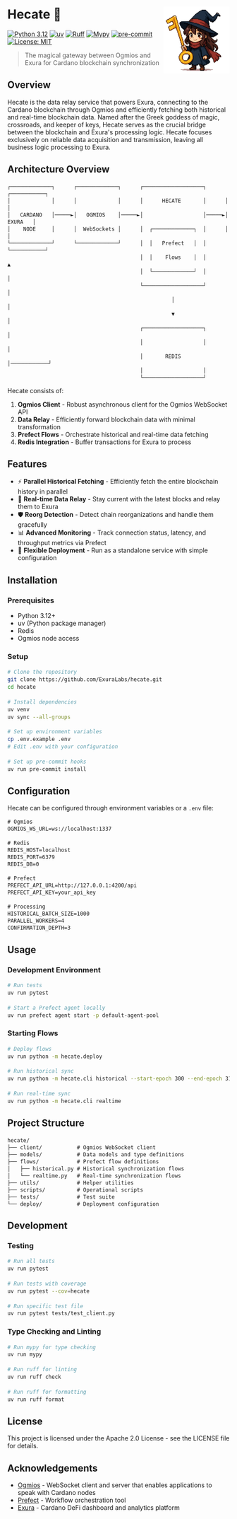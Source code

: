 # Hecate 🔮 <img align="right" width="150" height="150" src=".github/assets/hecate_logo.png">

[![Python 3.12](https://img.shields.io/badge/python-3.12-blue.svg)](https://www.python.org/downloads/release/python-3120/)
[![uv](https://img.shields.io/endpoint?url=https://raw.githubusercontent.com/astral-sh/uv/main/assets/badge/v0.json)](https://github.com/astral-sh/uv)
[![Ruff](https://img.shields.io/badge/code%20style-ruff-000000.svg)](https://github.com/astral-sh/ruff)
[![Mypy](https://img.shields.io/badge/types-mypy-blue.svg)](http://mypy-lang.org/)
[![pre-commit](https://img.shields.io/badge/pre--commit-enabled-brightgreen?logo=pre-commit)](https://github.com/pre-commit/pre-commit)
[![License: MIT](https://img.shields.io/badge/License-MIT-blue.svg)](https://opensource.org/licenses/MIT)

> The magical gateway between Ogmios and Exura for Cardano blockchain synchronization

## Overview

Hecate is the data relay service that powers Exura, connecting to the Cardano blockchain through Ogmios and efficiently fetching both historical and real-time blockchain data. Named after the Greek goddess of magic, crossroads, and keeper of keys, Hecate serves as the crucial bridge between the blockchain and Exura's processing logic. Hecate focuses exclusively on reliable data acquisition and transmission, leaving all business logic processing to Exura.

## Architecture Overview

```
┌─────────────┐      ┌─────────────┐      ┌───────────────────┐      ┌───────────┐
│             │      │             │      │      HECATE       │      │           │
│   CARDANO   │─────►│   OGMIOS    │─────►│                   │─────►│   EXURA   │
│    NODE     │      │  WebSockets │      │  ┌─────────────┐  │      │           │
└─────────────┘      └─────────────┘      │  │   Prefect   │  │      └───────────┘
                                          │  │    Flows    │  │            ▲
                                          │  └─────────────┘  │            │
                                          └───────────────────┘            │
                                                    │                      │
                                                    ▼                      │
                                          ┌───────────────────┐            │
                                          │                   │            │
                                          │       REDIS       │────────────┘
                                          │                   │
                                          └───────────────────┘
```

Hecate consists of:

1. **Ogmios Client** - Robust asynchronous client for the Ogmios WebSocket API
2. **Data Relay** - Efficiently forward blockchain data with minimal transformation
3. **Prefect Flows** - Orchestrate historical and real-time data fetching
4. **Redis Integration** - Buffer transactions for Exura to process

## Features

- ⚡ **Parallel Historical Fetching** - Efficiently fetch the entire blockchain history in parallel
- 🔄 **Real-time Data Relay** - Stay current with the latest blocks and relay them to Exura
- 🛡️ **Reorg Detection** - Detect chain reorganizations and handle them gracefully
- 📊 **Advanced Monitoring** - Track connection status, latency, and throughput metrics via Prefect
- 🧰 **Flexible Deployment** - Run as a standalone service with simple configuration

## Installation

### Prerequisites

- Python 3.12+
- uv (Python package manager)
- Redis
- Ogmios node access

### Setup

```bash
# Clone the repository
git clone https://github.com/ExuraLabs/hecate.git
cd hecate

# Install dependencies
uv venv
uv sync --all-groups

# Set up environment variables
cp .env.example .env
# Edit .env with your configuration

# Set up pre-commit hooks
uv run pre-commit install
```

## Configuration

Hecate can be configured through environment variables or a `.env` file:

```
# Ogmios
OGMIOS_WS_URL=ws://localhost:1337

# Redis
REDIS_HOST=localhost
REDIS_PORT=6379
REDIS_DB=0

# Prefect 
PREFECT_API_URL=http://127.0.0.1:4200/api
PREFECT_API_KEY=your_api_key

# Processing
HISTORICAL_BATCH_SIZE=1000
PARALLEL_WORKERS=4
CONFIRMATION_DEPTH=3
```

## Usage

### Development Environment

```bash
# Run tests
uv run pytest

# Start a Prefect agent locally
uv run prefect agent start -p default-agent-pool
```

### Starting Flows

```bash
# Deploy flows
uv run python -m hecate.deploy

# Run historical sync
uv run python -m hecate.cli historical --start-epoch 300 --end-epoch 310

# Run real-time sync
uv run python -m hecate.cli realtime
```

## Project Structure

```
hecate/
├── client/           # Ogmios WebSocket client
├── models/           # Data models and type definitions
├── flows/            # Prefect flow definitions
│   ├── historical.py # Historical synchronization flows
│   └── realtime.py   # Real-time synchronization flows
├── utils/            # Helper utilities
├── scripts/          # Operational scripts
├── tests/            # Test suite
└── deploy/           # Deployment configuration
```

## Development

### Testing

```bash
# Run all tests
uv run pytest

# Run tests with coverage
uv run pytest --cov=hecate

# Run specific test file
uv run pytest tests/test_client.py
```

### Type Checking and Linting

```bash
# Run mypy for type checking
uv run mypy

# Run ruff for linting
uv run ruff check

# Run ruff for formatting
uv run ruff format
```


## License

This project is licensed under the Apache 2.0 License - see the LICENSE file for details.

## Acknowledgements

- [Ogmios](https://github.com/input-output-hk/ogmios) - WebSocket client and server that enables applications to speak with Cardano nodes
- [Prefect](https://www.prefect.io/) - Workflow orchestration tool
- [Exura](https://github.com/ExuraLabs/exura) - Cardano DeFi dashboard and analytics platform
